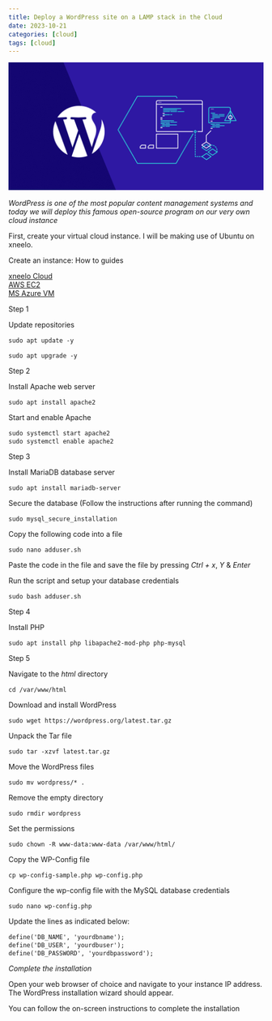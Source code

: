 ```yaml
---
title: Deploy a WordPress site on a LAMP stack in the Cloud
date: 2023-10-21
categories: [cloud]
tags: [cloud]
---
```


![WordPress](/assets/wordpress.png)


*WordPress is one of the most popular content management systems and today we will deploy this famous open-source 
program on our very own cloud instance*

First, create your virtual cloud instance. I will be making use of Ubuntu on xneelo.

Create an instance: How to guides

<a href="https://xneelo.co.za/help-centre/cloud/create-an-instance" target="_blank">xneelo Cloud </a>  
<a href="https://docs.aws.amazon.com/efs/latest/ug/gs-step-one-create-ec2-resources.html" target="_blank">AWS EC2 </a>  
  <a href="https://cloud.google.com/compute/docs/instances/create-start-instance" target="_blank">MS Azure VM </a>


Step 1

Update repositories

```
sudo apt update -y
```

```
sudo apt upgrade -y
```


Step 2

Install Apache web server 

```
sudo apt install apache2
```

Start and enable Apache

```
sudo systemctl start apache2
sudo systemctl enable apache2
```

Step 3 

Install MariaDB database server 

```
sudo apt install mariadb-server
```

Secure the database (Follow the instructions after running the command)

```
sudo mysql_secure_installation
```

Copy the following code into a file 

```
sudo nano adduser.sh
```
Paste the code in the file and save the file by pressing *Ctrl + x*, *Y* & *Enter*

Run the script and setup your database credentials 

```
sudo bash adduser.sh
```

Step 4

Install PHP

```
sudo apt install php libapache2-mod-php php-mysql
```

Step 5

Navigate to the *html* directory

```
cd /var/www/html
```

Download and install WordPress

```
sudo wget https://wordpress.org/latest.tar.gz
```

Unpack the Tar file 

```
sudo tar -xzvf latest.tar.gz
```

Move the WordPress files

```
sudo mv wordpress/* .
```

Remove the empty directory

```
sudo rmdir wordpress
```

Set the permissions 

```
sudo chown -R www-data:www-data /var/www/html/
```

Copy the WP-Config file

```
cp wp-config-sample.php wp-config.php
```

Configure the wp-config file with the MySQL database credentials 

```
sudo nano wp-config.php
```
Update the lines as indicated below:

```
define('DB_NAME', 'yourdbname');
define('DB_USER', 'yourdbuser');
define('DB_PASSWORD', 'yourdbpassword');
```

*Complete the installation*

Open your web browser of choice and navigate to your instance IP address. 
The WordPress installation wizard should appear.

You can follow the on-screen instructions to complete the installation


